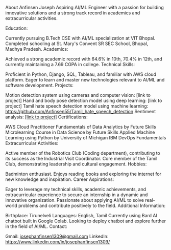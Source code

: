 
About Anfinsen Joseph
Aspiring AI/ML Engineer with a passion for building innovative solutions and a strong track record in academics and extracurricular activities.

Education:

Currently pursuing B.Tech CSE with AI/ML specialization at VIT Bhopal.
Completed schooling at St. Mary's Convent SR SEC School, Bhopal, Madhya Pradesh.
Academics:

Achieved a strong academic record with 64.6% in 10th, 70.4% in 12th, and currently maintaining a 7.69 CGPA in college.
Technical Skills:

Proficient in Python, Django, SQL, Tableau, and familiar with AWS cloud platform.
Eager to learn and master new technologies relevant to AI/ML and software development.
Projects:

Motion detection system using cameras and computer vision: [link to project]
Hand and body pose detection model using deep learning: [link to project]
Tamil hate speech detection model using machine learning: https://github.com/Anfinsen55/Tamil_hate_speech_detection
Sentiment analysis: [[link to project]](https://github.com/Anfinsen55/sentiment-analysis)
Certifications:

AWS Cloud Practitioner
Fundamentals of Data Analytics by Future Skills
Microlearning Course in Data Science by Future Skills
Applied Machine Learning using Python by University of Michigan
IBM DevOps Fundamentals
Extracurricular Activities:

Active member of the Robotics Club (Coding department), contributing to its success as the Industrial Visit Coordinator.
Core member of the Tamil Club, demonstrating leadership and cultural engagement.
Hobbies:

Badminton enthusiast.
Enjoys reading books and exploring the internet for new knowledge and inspiration.
Career Aspirations:

Eager to leverage my technical skills, academic achievements, and extracurricular experience to secure an internship in a dynamic and innovative organization.
Passionate about applying AI/ML to solve real-world problems and contribute positively to the field.
Additional Information:

Birthplace: Tirunelveli
Languages: English, Tamil
Currently using Bard AI chatbot built in Google Colab.
Looking to deploy chatbot and explore further in the field of AI/ML.
Contact:

Gmail: josephanfinsen1309@gmail.com
LinkedIn: https://www.linkedin.com/in/josephanfinsen1309/
